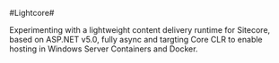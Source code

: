 #Lightcore#

Experimenting with a lightweight content delivery runtime for Sitecore, based on ASP.NET v5.0, fully async 
and targting Core CLR to enable hosting in Windows Server Containers and Docker.
